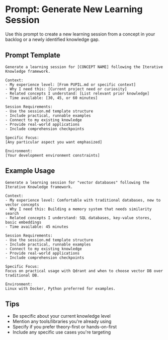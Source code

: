 # Prompt: Generate New Learning Session

Use this prompt to create a new learning session from a concept in your backlog or a newly identified knowledge gap.

## Prompt Template

```
Generate a learning session for [CONCEPT NAME] following the Iterative Knowledge framework.

Context:
- My experience level: [From PUPIL.md or specific context]
- Why I need this: [Current project need or curiosity]
- Related concepts I understand: [List relevant prior knowledge]
- Time available: [30, 45, or 60 minutes]

Session Requirements:
- Use the session.md template structure
- Include practical, runnable examples
- Connect to my existing knowledge
- Provide real-world applications
- Include comprehension checkpoints

Specific Focus:
[Any particular aspect you want emphasized]

Environment:
[Your development environment constraints]
```

## Example Usage

```
Generate a learning session for "vector databases" following the Iterative Knowledge framework.

Context:
- My experience level: Comfortable with traditional databases, new to vector concepts
- Why I need this: Building a memory system that needs similarity search
- Related concepts I understand: SQL databases, key-value stores, basic embeddings
- Time available: 45 minutes

Session Requirements:
- Use the session.md template structure
- Include practical, runnable examples
- Connect to my existing knowledge
- Provide real-world applications
- Include comprehension checkpoints

Specific Focus:
Focus on practical usage with Qdrant and when to choose vector DB over traditional DB.

Environment:
Linux with Docker, Python preferred for examples.
```

## Tips

- Be specific about your current knowledge level
- Mention any tools/libraries you're already using
- Specify if you prefer theory-first or hands-on-first
- Include any specific use cases you're targeting
